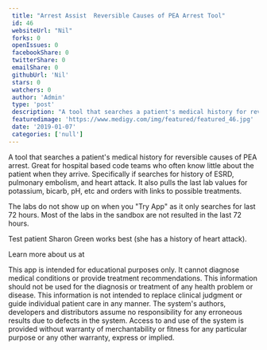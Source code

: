 ```yaml
--- 
 title: "Arrest Assist  Reversible Causes of PEA Arrest Tool" 
 id: 46  
 websiteUrl: "Nil" 
 forks: 0 
 openIssues: 0  
 facebookShare: 0  
 twitterShare: 0  
 emailShare: 0  
 githubUrl: 'Nil'
 stars: 0 
 watchers: 0 
 author: 'Admin' 
 type: 'post' 
 description: "A tool that searches a patient's medical history for reversible causes of PEA arrest Great for hospital based code teams who often know little about t"
 featuredimage: 'https://www.medigy.com/img/featured/featured_46.jpg' 
 date: '2019-01-07'
 categories: ['null']
---
```

A tool that searches a patient's medical history for reversible causes of PEA arrest. Great for hospital based code teams who often know little about the patient when they arrive. Specifically if searches for history of ESRD, pulmonary embolism, and heart attack. It also pulls the last lab values for potassium, bicarb, pH, etc and orders with links to possible treatments.

The labs do not show up on when you "Try App" as it only searches for last 72 hours. Most of the labs in the sandbox are not resulted in the last 72 hours.

Test patient Sharon Green works best (she has a history of heart attack).

Learn more about us at 

This app is intended for educational purposes only. It cannot diagnose medical conditions or provide treatment recommendations. This information should not be used for the diagnosis or treatment of any health problem or disease. This information is not intended to replace clinical judgment or guide individual patient care in any manner. The system's authors, developers and distributors assume no responsibility for any erroneous results due to defects in the system. Access to and use of the system is provided without warranty of merchantability or fitness for any particular purpose or any other warranty, express or implied.

